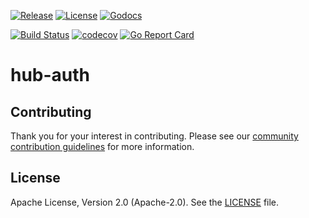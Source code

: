 [![Release](https://img.shields.io/github/release/trustbloc/hub-auth.svg?style=flat-square)](https://github.com/trustbloc/hub-auth/releases/latest)
[![License](https://img.shields.io/badge/License-Apache%202.0-blue.svg)](https://raw.githubusercontent.com/trustbloc/hub-auth/master/LICENSE)
[![Godocs](https://img.shields.io/badge/godoc-reference-blue.svg)](https://godoc.org/github.com/trustbloc/hub-auth)

[![Build Status](https://dev.azure.com/trustbloc/edge/_apis/build/status/trustbloc.hub-auth?branchName=master)](https://dev.azure.com/trustbloc/edge/_build/latest?definitionId=27&branchName=master)
[![codecov](https://codecov.io/gh/trustbloc/hub-auth/branch/master/graph/badge.svg)](https://codecov.io/gh/trustbloc/hub-auth)
[![Go Report Card](https://goreportcard.com/badge/github.com/trustbloc/hub-auth)](https://goreportcard.com/report/github.com/trustbloc/hub-auth)

# hub-auth

## Contributing
Thank you for your interest in contributing. Please see our [community contribution guidelines](https://github.com/trustbloc/community/blob/master/CONTRIBUTING.md) for more information.

## License
Apache License, Version 2.0 (Apache-2.0). See the [LICENSE](LICENSE) file.
